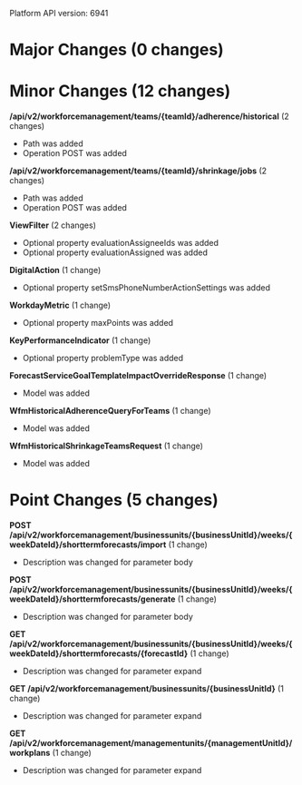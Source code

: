 Platform API version: 6941


# Major Changes (0 changes)


# Minor Changes (12 changes)

**/api/v2/workforcemanagement/teams/{teamId}/adherence/historical** (2 changes)

* Path was added
* Operation POST was added

**/api/v2/workforcemanagement/teams/{teamId}/shrinkage/jobs** (2 changes)

* Path was added
* Operation POST was added

**ViewFilter** (2 changes)

* Optional property evaluationAssigneeIds was added
* Optional property evaluationAssigned was added

**DigitalAction** (1 change)

* Optional property setSmsPhoneNumberActionSettings was added

**WorkdayMetric** (1 change)

* Optional property maxPoints was added

**KeyPerformanceIndicator** (1 change)

* Optional property problemType was added

**ForecastServiceGoalTemplateImpactOverrideResponse** (1 change)

* Model was added

**WfmHistoricalAdherenceQueryForTeams** (1 change)

* Model was added

**WfmHistoricalShrinkageTeamsRequest** (1 change)

* Model was added


# Point Changes (5 changes)

**POST /api/v2/workforcemanagement/businessunits/{businessUnitId}/weeks/{weekDateId}/shorttermforecasts/import** (1 change)

* Description was changed for parameter body

**POST /api/v2/workforcemanagement/businessunits/{businessUnitId}/weeks/{weekDateId}/shorttermforecasts/generate** (1 change)

* Description was changed for parameter body

**GET /api/v2/workforcemanagement/businessunits/{businessUnitId}/weeks/{weekDateId}/shorttermforecasts/{forecastId}** (1 change)

* Description was changed for parameter expand

**GET /api/v2/workforcemanagement/businessunits/{businessUnitId}** (1 change)

* Description was changed for parameter expand

**GET /api/v2/workforcemanagement/managementunits/{managementUnitId}/workplans** (1 change)

* Description was changed for parameter expand
